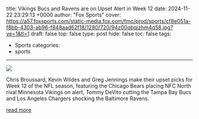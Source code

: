 title: Vikings Bucs and Ravens are on Upset Alert in Week 12
date: 2024-11-22 23:29:13 +0000
author: "Fox Sports"
cover: https://a57.foxsports.com/static-media.fox.com/fmc/prod/sports/cf8e051a-f8bb-4303-ab96-f848aad62f18/1280/720/94z00qbqjzhm4q58.jpg?ve=1&tl=1
draft: false
top: false
type: post
hide: false
toc: false
tags:
  - Sports
categories:
  - sports
---

![](https://a57.foxsports.com/static-media.fox.com/fmc/prod/sports/cf8e051a-f8bb-4303-ab96-f848aad62f18/1280/720/94z00qbqjzhm4q58.jpg?ve=1&tl=1)

Chris Broussard, Kevin Wildes and Greg Jennings make their upset picks for Week 12 of the NFL season, featuring the Chicago Bears placing NFC North rival Minnesota Vikings on alert, Tommy DeVito cutting the Tampa Bay Bucs and Los Angeles Chargers shocking the Baltimore Ravens.

[read more](https://www.foxsports.com/watch/fmc-dzbth48jud7s0kpr)
